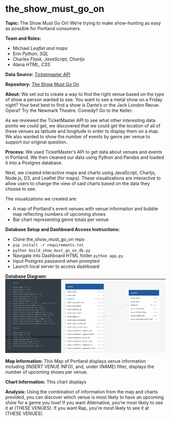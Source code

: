 # the_show_must_go_on
**Topic:**  The Show Must Go On!  We’re trying to make show-hunting as easy as possible for Portland consumers.

**Team and Roles:** 
- Michael _Leaflet and maps_
- Erin _Python, SQL_
- Charles _Flask, JavaScript, Chartjs_
- Alana _HTML, CSS_

**Data Source:** [Ticketmaster API](https://developer.ticketmaster.com/products-and-docs/apis/getting-started/)

**Repository:** [The Show Must Go On](https://github.com/ekkross/the_show_must_go_on)

**About:**
We set out to create a way to find the right venue based on the type of show a person wanted to see.  You want to see a metal show on a Friday night?  Your best best to find a show is Dante’s or the Jack London Revue.  Opera?  Try the Newmark Theatre.  Comedy?  Go to the Keller.

As we reviewed the TicketMaster API to see what other interesting data points we could get, we discovered that we could get the location of all of these venues as latitude and longitude in order to display them on a map.  
We also wanted to show the number of events by genre per venue to support our original question.

**Process:**
We used TicketMaster’s API to get data about venues and events in Portland.
We then cleaned our data using Python and Pandas and loaded it into a Postgres database.

Next, we created interactive maps and charts using JavaScript, Chartjs, Node.js, D3, and Leaflet (for maps).  These visualizations are interactive to allow users to change the view of said charts based on the data they choose to see.

The visualizations we created are:
- A map of Portland's event venues with venue information and bubble map reflecting numbers of upcoming shows
- Bar chart representing genre totals per venue

**Database Setup and Dashboard Access Instructions:**

- Clone the_show_must_go_on repo
- ```pip install -r requirements.txt```
- ```python build_show_must_go_on_db.py```
- Navigate into Dashboard HTML folder ```python app.py```
- Input Postgres password when prompted
- Launch local server to access dashboard

**Database Diagram:**
![The Show Must Go On Database](database_diagram.png)

**Map Information:**
This Map of Portland displays venue information including (INSERT VENUE INFO), and, under (NAME) filter, displays the number of upcoming shows per venue.

**Chart Information:**
This chart displays

**Analysis:**
Using the combination of information from the map and charts provided, you can discover which venue is most likely to have an upcoming show for a genre you love! If you want Alternative, you're most likely to see it at (THESE VENUES). If you want Rap, you're most likely to see it at (THESE VENUES).
